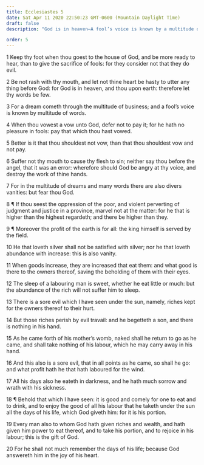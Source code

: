 ```yaml
---
title: Ecclesiastes 5
date: Sat Apr 11 2020 22:50:23 GMT-0600 (Mountain Daylight Time)
draft: false
description: "God is in heaven—A fool’s voice is known by a multitude of words—Keep your vows—Riches and wealth are the gift of God."

order: 5
---
```

    
1 Keep thy foot when thou goest to the house of God, and be more ready to hear, than to give the sacrifice of fools: for they consider not that they do evil.

2 Be not rash with thy mouth, and let not thine heart be hasty to utter any thing before God: for God is in heaven, and thou upon earth: therefore let thy words be few.

3 For a dream cometh through the multitude of business; and a fool’s voice is known by multitude of words.

4 When thou vowest a vow unto God, defer not to pay it; for he hath no pleasure in fools: pay that which thou hast vowed.

5 Better is it that thou shouldest not vow, than that thou shouldest vow and not pay.

6 Suffer not thy mouth to cause thy flesh to sin; neither say thou before the angel, that it was an error: wherefore should God be angry at thy voice, and destroy the work of thine hands.

7 For in the multitude of dreams and many words there are also divers vanities: but fear thou God.

8 ¶ If thou seest the oppression of the poor, and violent perverting of judgment and justice in a province, marvel not at the matter: for he that is higher than the highest regardeth; and there be higher than they.

9 ¶ Moreover the profit of the earth is for all: the king himself is served by the field.

10 He that loveth silver shall not be satisfied with silver; nor he that loveth abundance with increase: this is also vanity.

11 When goods increase, they are increased that eat them: and what good is there to the owners thereof, saving the beholding of them with their eyes.

12 The sleep of a labouring man is sweet, whether he eat little or much: but the abundance of the rich will not suffer him to sleep.

13 There is a sore evil which I have seen under the sun, namely, riches kept for the owners thereof to their hurt.

14 But those riches perish by evil travail: and he begetteth a son, and there is nothing in his hand.

15 As he came forth of his mother’s womb, naked shall he return to go as he came, and shall take nothing of his labour, which he may carry away in his hand.

16 And this also is a sore evil, that in all points as he came, so shall he go: and what profit hath he that hath laboured for the wind.

17 All his days also he eateth in darkness, and he hath much sorrow and wrath with his sickness.

18 ¶ Behold that which I have seen: it is good and comely for one to eat and to drink, and to enjoy the good of all his labour that he taketh under the sun all the days of his life, which God giveth him: for it is his portion.

19 Every man also to whom God hath given riches and wealth, and hath given him power to eat thereof, and to take his portion, and to rejoice in his labour; this is the gift of God.

20 For he shall not much remember the days of his life; because God answereth him in the joy of his heart.

